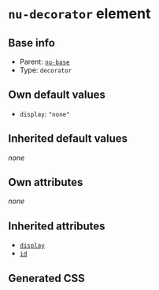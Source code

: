 # `nu-decorator` element

## Base info
* Parent: [`nu-base`](./nu-base.md)
* Type: `decorator`


## Own default values
* `display`: `"none"`

## Inherited default values
*none*


## Own attributes
*none*


## Inherited attributes
* [`display`](../attributes/display.md)
* [`id`](../attributes/id.md)

## Generated CSS
```css

```
